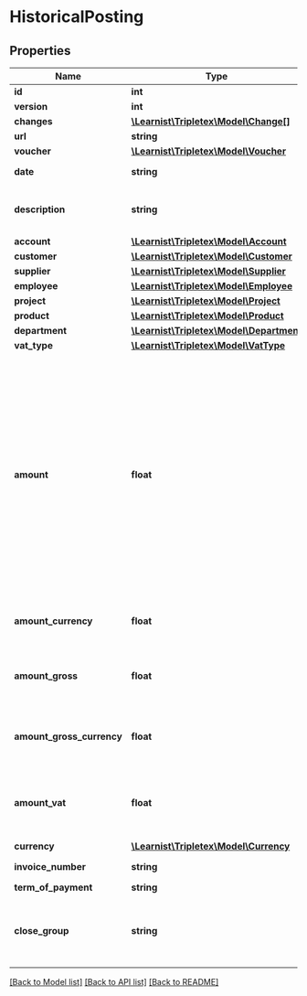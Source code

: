 # HistoricalPosting

## Properties
Name | Type | Description | Notes
------------ | ------------- | ------------- | -------------
**id** | **int** |  | [optional] 
**version** | **int** |  | [optional] 
**changes** | [**\Learnist\Tripletex\Model\Change[]**](Change.md) |  | [optional] 
**url** | **string** |  | [optional] 
**voucher** | [**\Learnist\Tripletex\Model\Voucher**](Voucher.md) |  | [optional] 
**date** | **string** | The posting date. | 
**description** | **string** | The description of the posting. | [optional] 
**account** | [**\Learnist\Tripletex\Model\Account**](Account.md) |  | 
**customer** | [**\Learnist\Tripletex\Model\Customer**](Customer.md) |  | [optional] 
**supplier** | [**\Learnist\Tripletex\Model\Supplier**](Supplier.md) |  | [optional] 
**employee** | [**\Learnist\Tripletex\Model\Employee**](Employee.md) |  | [optional] 
**project** | [**\Learnist\Tripletex\Model\Project**](Project.md) |  | [optional] 
**product** | [**\Learnist\Tripletex\Model\Product**](Product.md) |  | [optional] 
**department** | [**\Learnist\Tripletex\Model\Department**](Department.md) |  | [optional] 
**vat_type** | [**\Learnist\Tripletex\Model\VatType**](VatType.md) |  | [optional] 
**amount** | **float** | The posting amount in company currency. Important: The amounts in this amount field must have sum &#x3D; 0 on all the dates. If multiple postings with different dates, then the sum must be 0 on each of the dates. | 
**amount_currency** | **float** | The posting amount in posting currency. | 
**amount_gross** | **float** | The posting gross amount in company currency. | 
**amount_gross_currency** | **float** | The posting gross amount in posting currency. | 
**amount_vat** | **float** | The amount of vat on this posting in company currency (NOK). | 
**currency** | [**\Learnist\Tripletex\Model\Currency**](Currency.md) |  | 
**invoice_number** | **string** | Invoice number. | [optional] 
**term_of_payment** | **string** | Due date. | [optional] 
**close_group** | **string** | Optional. Used to create a close group for postings. | [optional] 

[[Back to Model list]](../../README.md#documentation-for-models) [[Back to API list]](../../README.md#documentation-for-api-endpoints) [[Back to README]](../../README.md)

